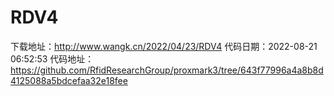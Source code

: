 # RDV4
下载地址：http://www.wangk.cn/2022/04/23/RDV4
代码日期：2022-08-21 06:52:53
代码地址：https://github.com/RfidResearchGroup/proxmark3/tree/643f77996a4a8b8d4125088a5bdcefaa32e18fee
